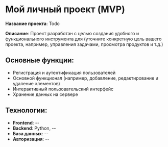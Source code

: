 # Мой личный проект (MVP)

**Название проекта**: Todo 

**Описание**: Проект разработан с целью создания удобного и функционального инструмента для (уточните конкретную цель вашего проекта, например, управления задачами, просмотра продуктов и т.д.)
## Основные функции:
- Регистрация и аутентификация пользователей
- Основной функционал (например, добавление, редактирование и удаление элементов)
- Интерактивный пользовательский интерфейс
- Хранение данных на сервере

## Технологии:
- **Frontend**: --
- **Backend**: Python, --
- **База данных**: --
- **Авторизация**: --
